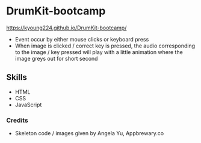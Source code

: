 # DrumKit-bootcamp

https://kyoung224.github.io/DrumKit-bootcamp/

- Event occur by either mouse clicks or keyboard press
- When image is clicked / correct key is pressed, the audio corresponding to the image / key pressed will play with a little animation where the image greys out for short second

## Skills

- HTML
- CSS
- JavaScript

### Credits

- Skeleton code / images given by Angela Yu, Appbrewary.co
